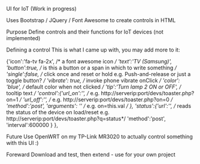 UI for IoT (Work in progress)

Uses Bootstrap / JQuery / Font Awesome to create controls in HTML

Purpose
Define controls and their functions for IoT devices (not implemented)

Defining a control
This is what I came up with, you may add more to it:

{'icon':'fa-tv fa-2x', /* a font awesome icon */
 'text':'TV (Samsung)', 
 'button':true, /* is this a button or a span in which to write something */
 'single':false, /* click once and reset or hold e.g. Push-and-release or just a toggle button? */
 'vibrate': true, /* invoke phone vibrate onClick */
 'color': 'blue', /* default color when not clicked */
 'tip':'Turn lamp 2 ON or OFF', /* tooltip text */
 'control':{'url_on':'',  /* e.g. http://serverip:port/devs/toaster.php?on=1 */
						'url_off':'', /* e.g. http://serverip:port/devs/toaster.php?on=0 */
						'method':'post',
            'arguments': '' /* e.g. on=this.val */
           	}, 
 'status':{'url':'', /* reads the status of the device on load/reset e.g. http://serverip:port/devs/toaster.php?q=status*/
					'method':'post',
					'interval':600000
 			   }
		 },

Future
Use OpenWRT on my TP-Link MR3020 to actually control something with this UI :)

Foreward
Download and test, then extend - use for your own project

